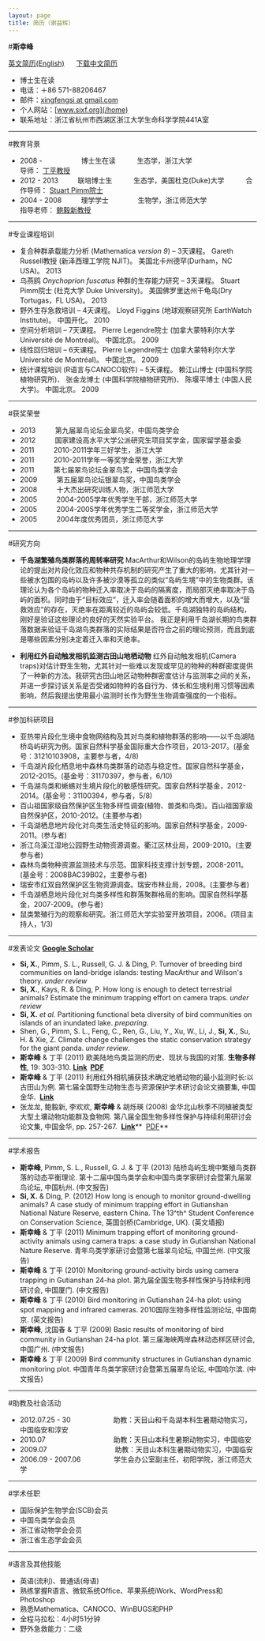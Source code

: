```yaml
---
layout: page
title: 简历（谢益辉）
---
```


#**斯幸峰** 

[英文简历(English)](/english-cv "英文简历")   
  [下载中文简历](http://wpdrive.qiniudn.com/cv_zh.pdf "下载中文简历")

- 博士生在读 
- 电话：＋86 571-88206467 
- 邮件：[xingfengsi at
gmail.com](mailto:xingfengsi@gmail.com) 
- 个人网站：[www.sixf.org](/home)
- 联系地址：浙江省杭州市西湖区浙江大学生命科学学院441A室

-------

#教育背景 


-   2008 -                    博士生在读           生态学，浙江大学    
                             
    导师： [丁平教授](http://mypage.zju.edu.cn/personnelCard/pingding)
-   2012 - 2013          联培博士生           生态学，美国杜克(Duke)大学
              合作导师： [Stuart
    Pimm院士](http://fds.duke.edu/db/Nicholas/esp/faculty/spimm)
-   2004 - 2008          理学学士               生物学，浙江师范大学    
                     
    指导老师： [鲍毅新教授](http://ecology.zjnu.edu.cn/sts/baoyx/baoyxjiaoshigerenjianjie.htm)

------------

#专业课程培训


-   复合种群承载能力分析 (Mathematica *version 9*) – 3天课程。 Gareth
    Russell教授 (新泽西理工学院 NJIT)。 美国北卡州德罕(Durham，NC USA)。
    2013
-   乌燕鸥 *Onychoprion fuscatus* 种群的生存能力研究 – 3天课程。 Stuart
    Pimm院士 (杜克大学 Duke University)。 美国佛罗里达州干龟岛(Dry
    Tortugas，FL USA)。 2013
-   野外生存急救培训 – 4天课程。 Lloyd Figgins (地球观察研究所
    EarthWatch Institute)。 中国开化。 2010
-   空间分析培训 – 7天课程。 Pierre Legendre院士 (加拿大蒙特利尔大学
    Université de Montréal)。 中国北京。 2009
-   线性回归培训 – 6天课程。 Pierre Legendre院士 (加拿大蒙特利尔大学
    Université de Montréal)。 中国北京。 2009
-   统计课程培训 (R语言与CANOCO软件) – 5天课程。 赖江山博士
    (中国科学院植物研究所)、 张金龙博士 (中国科学院植物研究所)、
    陈堰平博士 (中国人民大学)。 中国北京。 2009

--------

#获奖荣誉


-   2013          第九届翠鸟论坛金翠鸟奖，中国鸟类学会
-   2012          国家建设高水平大学公派研究生项目奖学金，国家留学基金委
-   2011          2010-2011学年三好学生，浙江大学
-   2011          2010-2011学年一等奖学金荣誉，浙江大学
-   2011          第七届翠鸟论坛金翠鸟奖，中国鸟类学会
-   2009          第五届翠鸟论坛银翠鸟奖，中国鸟类学会
-   2008          十大杰出研究训练人物，浙江师范大学
-   2005          2004-2005学年优秀学生干部，浙江师范大学
-   2005          2004-2005学年优秀学生二等奖学金，浙江师范大学
-   2005          2004年度优秀团员，浙江师范大学

--------

#研究方向


- **千岛湖繁殖鸟类群落的周转率研究**  MacArthur和Wilson的岛屿生物地理学理论的提出对片段化效应和物种共存机制的研究产生了重大的影响，尤其针对一些被水包围的岛屿以及许多被沙漠等孤立的类似“岛屿生境”中的生物类群。该理论认为各个岛屿的物种迁入率取决于岛屿的隔离度，而局部灭绝率取决于岛屿的面积。同时由于“目标效应”，迁入率会随着面积的增大而增大，以及“营救效应”的存在，灭绝率在距离较近的岛屿会较低。千岛湖独特的岛屿结构，刚好是验证这些理论的良好的天然实验平台。
我正是利用千岛湖长期的鸟类群落数据来验证千岛湖鸟类群落的实际结果是否符合之前的理论预测，而且到底是哪些因素分别决定着迁入率和灭绝率。

- **利用红外自动触发相机监测古田山地栖动物** 红外自动触发相机(Camera
traps)对估计野生生物，尤其针对一些难以发现或罕见的物种的种群密度提供了一种新的方法。我研究古田山地区动物种群密度估计与监测率之间的关系，并进一步探讨该关系是否受诸如物种的各自行为、体长和生境利用习惯等因素影响，然后我提出使用最小监测时长作为野生生物调查强度的一个指标。

------------

#参加科研项目


-   亚热带片段化生境中食物网结构及其对鸟类和植物群落的影响——以千岛湖陆桥岛屿研究为例。国家自然科学基金国际重大合作项目，2013-2017。(基金号：31210103908，主要参与者，4/8)
-   千岛湖片段化栖息地中森林鸟类群落的动态与稳定性。国家自然科学基金，2012-2015。(基金号：31170397，参与者，6/10)
-   千岛湖鸟类和蜥蜴对生境片段化的敏感性研究。国家自然科学基金，2012-2014。(基金号：31100394，参与者，5/8)
-   百山祖国家级自然保护区生物多样性调查(植物、兽类和鸟类)。百山祖国家级自然保护区，2010-2012。(主要参与者)
-   千岛湖栖息地片段化对鸟类生活史特征的影响。国家自然科学基金，2009-2011。(参与者)
-   浙江乌溪江湿地公园野生动物资源调查。衢江区林业局，2009-2010。(主要参与者)
-   森林鸟类物种资源监测技术与示范。国家科技支撑计划专题，2008-2011。(基金号：2008BAC39B02，主要参与者)
-   瑞安市红双自然保护区生物资源调查。瑞安市林业局，2008。(主要参与者)
-   千岛湖栖息地片段化对鸟类多样性和群落聚群格局的影响。国家自然科学基金，2007-2009。(参与者)
-   鼠类繁殖行为的观察和研究。浙江师范大学实验室开放项目，2006。(项目主持人，1/3)

-----

#发表论文 
[**Google Scholar**](http://scholar.google.com/citations?user=wI1qfPsAAAAJ&hl=en) 


-   **Si, X.**, Pimm, S. L., Russell, G. J. & Ding, P. Turnover of
    breeding bird communities on land-bridge islands: testing MacArthur
    and Wilson's theory. *under review*
-   **Si, X.**, Kays, R. & Ding, P. How long is enough to detect
    terrestrial animals? Estimate the minimum trapping effort on camera
    traps. *under review*
-   **Si, X.** *et al.* Partitioning functional beta diversity of bird
    communities on islands of an inundated lake. *preparing.*
-   Shen, G., Pimm, S. L., Feng, C., Ren, G., Liu, Y., Xu, W., Li,
    J., **Si, X.**, Su, H. & Xie, Z. Climate change challenges the
    static conservation strategy for the giant panda. *under review*.
-   **斯幸峰** & 丁平 (2011)
    欧美陆地鸟类监测的历史、现状与我国的对策. **生物多样性**, 19:
    303-310.
    **[Link](http://www.biodiversity-science.net/CN/10.3724/SP.J.1003.2011.08314) 
    [PDF](http://wpdrive.qiniudn.com/paper_Si&Ding_BiodivSci_2011.pdf)**
-   **斯幸峰** & 丁平 (2011)
    利用红外相机捕获技术确定地栖动物的最小监测时长:以古田山为例.
    第七届全国野生动物生态与资源保护学术研讨会论文摘要集, 中国金华.
     **[Link](http://cpfd.cnki.com.cn/Article/CPFDTOTAL-ZWRQ201110002152.htm)**
-   张龙龙, 鲍毅新, 李欢欢, **斯幸峰** & 胡烁瑛 (2008)
    金华北山秋季不同植被类型大型土壤动物功能群及食物网.
    第八届全国生物多样性保护与持续利用研讨会论文集, 中国金华, pp.
    257-267.  [**Link**](http://d.wanfangdata.com.cn/Conference_7820627.aspx)** 
    [PDF](http://wpdrive.qiniudn.com/paper_Zhang_etal_2008.pdf)**

--------

#学术报告


-   **斯幸峰**, Pimm, S. L., Russell, G. J. & 丁平 (2013)
    陆桥岛屿生境中繁殖鸟类群落的动态平衡理论.
    第十二届中国鸟类学会和中国鸟类学家研讨会暨第九届翠鸟论坛, 中国杭州.
    (中文报告)
-   **Si, X.** & Ding, P. (2012) How long is enough to monitor
    ground-dwelling animals? A case study of minimum trapping effort in
    Gutianshan National Nature Reserve, eastern China. The 13^th^
    Student Conference on Conservation Science, 英国剑桥(Cambridge, UK).
    (英文墙报)
-   **斯幸峰** & 丁平 (2011) Minimum trapping effort of monitoring
    ground-activity animals using camera traps: a case study in
    Gutianshan National Nature Reserve.
    青年鸟类学家研讨会暨第七届翠鸟论坛, 中国兰州. (中文报告)
-   **斯幸峰** & 丁平 (2010) Monitoring ground-activity birds using
    camera trapping in Gutianshan 24-ha plot.
    第九届全国生物多样性保护与持续利用研讨会, 中国厦门. (中文报告)
-   **斯幸峰** & 丁平 (2010) Bird monitoring in Gutianshan 24-ha plot:
    using spot mapping and infrared cameras. 2010国际生物多样性监测论坛,
    中国南京. (英文报告)
-   **斯幸峰**, 沈国春 & 丁平 (2009) Basic results of monitoring of bird
    community in Gutianshan 24-ha plot.
    第三届海峡两岸森林动态样区研讨会, 中国广州. (中文报告)
-   **斯幸峰** & 丁平 (2009) Bird community structures in Gutianshan
    dynamic monitoring plot. 中国青年鸟类学家研讨会暨第五届翠鸟论坛,
    中国哈尔滨. (中文报告)

--------------

#助教及社会活动


-   2012.07.25 - 30                    
     助教：天目山和千岛湖本科生暑期动物实习，中国临安和淳安
-   2010.07                                  
    助教：天目山本科生暑期动物实习，中国临安
-   2009.07                                  
    助教：天目山本科生暑期动物实习，中国临安
-   2006.09 - 2007.06                
    学生会办公室副主任，初阳学院，浙江师范大学

--------

#学术任职


-   国际保护生物学会(SCB)会员
-   中国鸟类学会会员
-   浙江省动物学会会员
-   浙江省生态学会会员

--------------

#语言及其他技能


-   英语(流利)、普通话(母语)
-   熟练掌握R语言、微软系统Office、苹果系统iWork、WordPress和Photoshop
-   熟悉Mathematica、CANOCO、WinBUGS和PHP
-   全程马拉松：4小时51分钟
-   野外急救能力：二级

